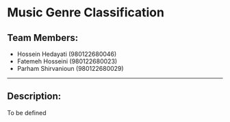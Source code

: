 # Music Genre Classification

## Team Members:
- Hossein Hedayati (980122680046)
- Fatemeh Hosseini (980122680023)
- Parham Shirvanioun (980122680029)
------------

## Description:
To be defined
